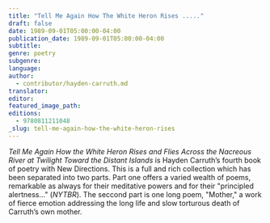 ```yaml
---
title: "Tell Me Again How The White Heron Rises ....."
draft: false
date: 1989-09-01T05:00:00-04:00
publication_date: 1989-09-01T05:00:00-04:00
subtitle:
genre: poetry
subgenre:
language:
author:
  - contributor/hayden-carruth.md
translator:
editor:
featured_image_path:
editions:
  - 9780811211048
_slug: tell-me-again-how-the-white-heron-rises
---
```


_Tell Me Again How the White Heron Rises and Flies Across the Nacreous River at Twilight Toward the Distant Islands_ is Hayden Carruth’s fourth book of poetry with New Directions. This is a full and rich collection which has been separated into two parts. Part one offers a varied wealth of poems, remarkable as always for their meditative powers and for their "principled alertness..." (_NYTBR_). The seccond part is one long poem, "Mother," a work of fierce emotion addressing the long life and slow torturous death of Carruth’s own mother.

